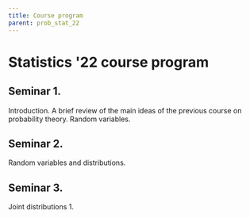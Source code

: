 ```yaml
---
title: Course program
parent: prob_stat_22
---
```


# Statistics '22 course program

## Seminar 1.

Introduction. A brief review of the main ideas of the previous course on probability theory. Random variables.


## Seminar 2.

Random variables and distributions.

## Seminar 3.

Joint distributions 1.
